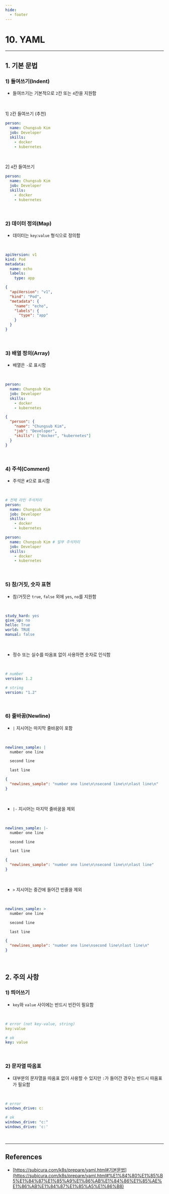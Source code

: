 ```yaml
---
hide:
  - footer
---
```


# 10. YAML

---

## 1. 기본 문법

### 1) 들여쓰기(Indent)

- 들여쓰기는 기본적으로 `2`칸 또는 `4`칸을 지원함

<br/>

1] `2`칸 들여쓰기 (추천)

```yaml
person:
  name: Chungsub Kim
  job: Developer
  skills:
    - docker
    - kubernetes
```

<br/>

2] `4`칸 들여쓰기

```yaml
person:
  name: Chungsub Kim
  job: Developer
  skills:
    - docker
    - kubernetes
```

<br/>

### 2) 데이터 정의(Map)

- 데이터는 `key`:`value` 형식으로 정의함

<br/>

```yaml
apiVersion: v1
kind: Pod
metadata:
  name: echo
  labels:
    type: app
```

```json
{
  "apiVersion": "v1",
  "kind": "Pod",
  "metadata": {
    "name": "echo",
    "labels": {
      "type": "app"
    }
  }
}
```

<br/>

### 3) 배열 정의(Array)

- 배열은 `-`로 표시함

<br/>

```yaml
person:
  name: Chungsub Kim
  job: Developer
  skills:
    - docker
    - kubernetes
```

```json
{
  "person": {
    "name": "Chungsub Kim",
    "job": "Developer",
    "skills": ["docker", "kubernetes"]
  }
}
```

<br/>

### 4) 주석(Comment)

- 주석은 `#`으로 표시함

<br/>

```yaml
# 전체 라인 주석처리
person:
  name: Chungsub Kim
  job: Developer
  skills:
    - docker
    - kubernetes
```

```yaml
person:
  name: Chungsub Kim # 일부 주석처리
  job: Developer
  skills:
    - docker
    - kubernetes
```

<br/>

### 5) 참/거짓, 숫자 표현

- 참/거짓은 `true`, `false` 외에 `yes`, `no`를 지원함

<br/>

```yaml
study_hard: yes
give_up: no
hello: True
world: TRUE
manual: false
```

<br/>

- 정수 또는 실수를 따옴표 없이 사용하면 숫자로 인식함

<br/>

```yaml
# number
version: 1.2

# string
version: "1.2"
```

<br/>

### 6) 줄바꿈(Newline)

- `|` 지시어는 마지막 줄바꿈이 포함

<br/>

```yaml
newlines_sample: |
  number one line

  second line

  last line
```

```json
{
  "newlines_sample": "number one line\n\nsecond line\n\nlast line\n"
}
```

<br/>

- `|-` 지시어는 마지막 줄바꿈을 제외

<br/>

```yaml
newlines_sample: |-
  number one line

  second line

  last line
```

```json
{
  "newlines_sample": "number one line\n\nsecond line\n\nlast line"
}
```

<br/>

- `>` 지시어는 중간에 들어간 빈줄을 제외

<br/>

```yaml
newlines_sample: >
  number one line

  second line

  last line
```

```json
{
  "newlines_sample": "number one line\nsecond line\nlast line\n"
}
```

<br/>

## 2. 주의 사항

### 1) 띄어쓰기

- `key`와 `value` 사이에는 반드시 빈칸이 필요함

<br/>

```yaml
# error (not key-value, string)
key:value

# ok
key: value
```

<br/>

### 2) 문자열 따옴표

- 대부분의 문자열을 따옴표 없이 사용할 수 있지만 `:`가 들어간 경우는 반드시 따옴표가 필요함

<br/>

```yaml
# error
windows_drive: c:

# ok
windows_drive: "c:"
windows_drive: 'c:'
```

<br/>

---

## References

- [https://subicura.com/k8s/prepare/yaml.html#기본문법](https://subicura.com/k8s/prepare/yaml.html#%E1%84%80%E1%85%B5%E1%84%87%E1%85%A9%E1%86%AB%E1%84%86%E1%85%AE%E1%86%AB%E1%84%87%E1%85%A5%E1%86%B8)
